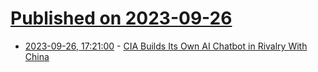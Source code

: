 # [Published on 2023-09-26](index.md)

* [2023-09-26, 17:21:00](https://slashdot.org/story/23/09/26/1645223/cia-builds-its-own-ai-chatbot-in-rivalry-with-china?utm_source=rss1.0mainlinkanon&utm_medium=feed) - [CIA Builds Its Own AI Chatbot in Rivalry With China](https://slashdot.org/story/23/09/26/1645223/cia-builds-its-own-ai-chatbot-in-rivalry-with-china?utm_source=rss1.0mainlinkanon&utm_medium=feed)
